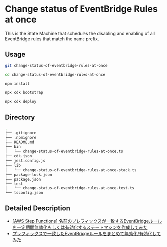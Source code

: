 # Change status of EventBridge Rules at once

This is the State Machine that schedules the disabling and enabling of all EventBridge rules that match the name prefix.

## Usage

```bash
git change-status-of-eventbridge-rules-at-once

cd change-status-of-eventbridge-rules-at-once

npm install

npx cdk bootstrap

npx cdk deploy
```

## Directory

```bash
.
├── .gitignore
├── .npmignore
├── README.md
├── bin
│   └── change-status-of-eventbridge-rules-at-once.ts
├── cdk.json
├── jest.config.js
├── lib
│   └── change-status-of-eventbridge-rules-at-once-stack.ts
├── package-lock.json
├── package.json
├── test
│   └── change-status-of-eventbridge-rules-at-once.test.ts
└── tsconfig.json
```

## Detailed Description

- [[AWS Step Functions] 名前のプレフィックスが一致するEventBridgeルールを一定期間無効化もしくは有効化するステートマシンを作成してみた](https://dev.classmethod.jp/articles/change-status-of-eventbridge-rules-at-once/)
- [プレフィックスで一致したEventBridgeルールをまとめて無効化/有効化してみた](https://dev.classmethod.jp/articles/disable-or-enable-all-eventbridge-rules-that-match-by-name-prefix-at-once/)
